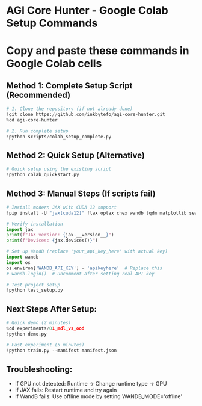 # AGI Core Hunter - Google Colab Setup Commands
# Copy and paste these commands in Google Colab cells

## Method 1: Complete Setup Script (Recommended)
```python
# 1. Clone the repository (if not already done)
!git clone https://github.com/inkbytefo/agi-core-hunter.git
%cd agi-core-hunter

# 2. Run complete setup
!python scripts/colab_setup_complete.py
```

## Method 2: Quick Setup (Alternative)
```python
# Quick setup using the existing script
!python colab_quickstart.py
```

## Method 3: Manual Steps (If scripts fail)
```python
# Install modern JAX with CUDA 12 support
!pip install -U "jax[cuda12]" flax optax chex wandb tqdm matplotlib seaborn pandas -q

# Verify installation
import jax
print(f"JAX version: {jax.__version__}")
print(f"Devices: {jax.devices()}")

# Set up WandB (replace 'your_api_key_here' with actual key)
import wandb
import os
os.environ['WANDB_API_KEY'] = 'apikeyhere'  # Replace this
# wandb.login()  # Uncomment after setting real API key

# Test project setup
!python test_setup.py
```

## Next Steps After Setup:
```python
# Quick demo (2 minutes)
%cd experiments/01_mdl_vs_ood
!python demo.py

# Fast experiment (5 minutes)
!python train.py --manifest manifest.json
```

## Troubleshooting:
- If GPU not detected: Runtime → Change runtime type → GPU
- If JAX fails: Restart runtime and try again
- If WandB fails: Use offline mode by setting WANDB_MODE='offline'